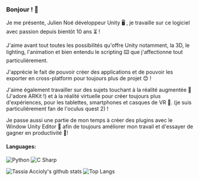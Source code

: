 ### Bonjour ! 👋 

Je me présente, Julien Noé développeur Unity 🖥 , je travaille sur ce logiciel avec passion depuis bientôt 10 ans ⏳ !

J'aime avant tout toutes les possibilités qu'offre Unity notamment, la 3D, le lighting, l'animation et bien entendu le scripting ⌨️ que j'affectionne tout particulièrement.

J'apprécie le fait de pouvoir créer des applications et de pouvoir les exporter en cross-platform pour toujours plus de projet 😊 !

J'aime également travailler sur des sujets touchant à la réalité augmentée 📱 (J'adore ARKit !) et à la réalité virtuelle pour créer toujours plus d'expériences, pour les tablettes, smartphones et casques de VR 🥽. (je suis particulièrement fan de l'oculus quest 2) !

Je passe aussi une partie de mon temps à créer des plugins avec le Window Unity Editor 📝 afin de toujours améliorer mon travail et d'essayer de gagner en productivité  🚀!

#### Languages:

![Python](https://img.shields.io/badge/-Python-EDD222?style=flat&logo=Python&logoColor=white)
![C Sharp](https://img.shields.io/badge/-C%20Sharp-239120?style=flat&logo=c-sharp&logoColor=white)

![Tassia Accioly's github stats](https://github-readme-stats.vercel.app/api?username=juliennoe&show_icons=true&theme=great-gatsby)
![Top Langs](https://github-readme-stats.vercel.app/api/top-langs/?username=juliennoe&theme=great-gatsby&layout=compact)
